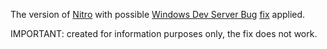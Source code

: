 The version of [Nitro](https://github.com/unjs/nitro) with possible [Windows Dev Server Bug](https://github.com/unjs/nitro/pull/1115) [fix](https://github.com/unjs/nitro/pull/1115#discussion_r1234001020) applied.

IMPORTANT: created for information purposes only, the fix does not work.
